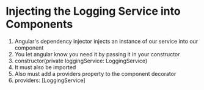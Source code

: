 # Injecting the Logging Service into Components
01. Angular's dependency injector injects an instance of our service into our component
02. You let angular know you need it by passing it in your constructor
03. constructor(private loggingService: LoggingService)
04. It must also be imported
05. Also must add a providers property to the component decorator
06. providers: [LoggingService]